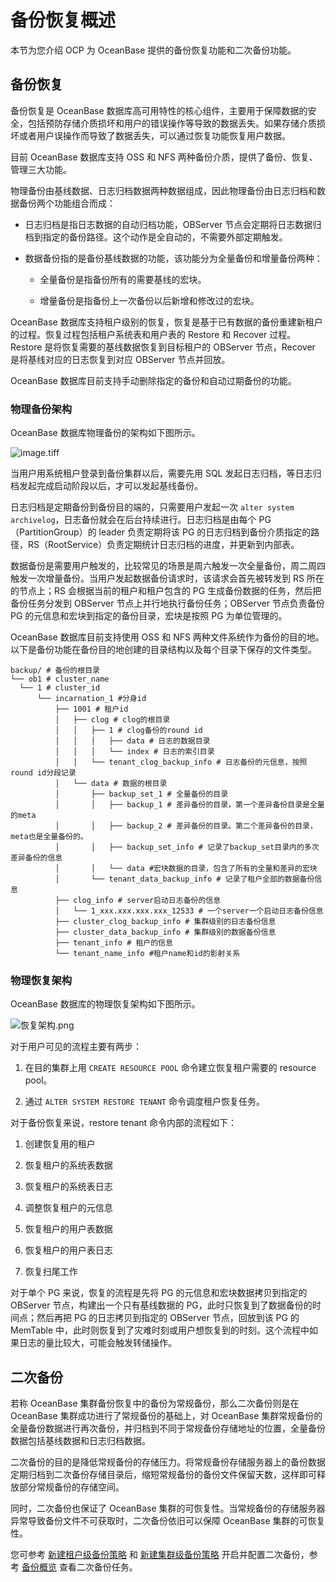 # 备份恢复概述

本节为您介绍 OCP 为 OceanBase 提供的备份恢复功能和二次备份功能。

## 备份恢复

备份恢复是 OceanBase 数据库高可用特性的核心组件，主要用于保障数据的安全，包括预防存储介质损坏和用户的错误操作等导致的数据丢失。如果存储介质损坏或者用户误操作而导致了数据丢失，可以通过恢复功能恢复用户数据。

目前 OceanBase 数据库支持 OSS 和 NFS 两种备份介质，提供了备份、恢复、管理三大功能。

物理备份由基线数据、日志归档数据两种数据组成，因此物理备份由日志归档和数据备份两个功能组合而成：

* 日志归档是指日志数据的自动归档功能，OBServer 节点会定期将日志数据归档到指定的备份路径。这个动作是全自动的，不需要外部定期触发。

* 数据备份指的是备份基线数据的功能，该功能分为全量备份和增量备份两种：

  * 全量备份是指备份所有的需要基线的宏块。

  * 增量备份是指备份上一次备份以后新增和修改过的宏块。

OceanBase 数据库支持租户级别的恢复，恢复是基于已有数据的备份重建新租户的过程。恢复过程包括租户系统表和用户表的 Restore 和 Recover 过程。Restore 是将恢复需要的基线数据恢复到目标租户的 OBServer 节点，Recover 是将基线对应的日志恢复到对应 OBServer 节点并回放。

OceanBase 数据库目前支持手动删除指定的备份和自动过期备份的功能。

### 物理备份架构

OceanBase 数据库物理备份的架构如下图所示。

![image.tiff](https://help-static-aliyun-doc.aliyuncs.com/assets/img/zh-CN/0082988061/p200031.tiff "image.tiff")

当用户用系统租户登录到备份集群以后，需要先用 SQL 发起日志归档，等日志归档发起完成启动阶段以后，才可以发起基线备份。

日志归档是定期备份到备份目的端的，只需要用户发起一次 `alter system archivelog`，日志备份就会在后台持续进行。日志归档是由每个 PG（PartitionGroup）的 leader 负责定期将该 PG 的日志归档到备份介质指定的路径，RS（RootService）负责定期统计日志归档的进度，并更新到内部表。

数据备份是需要用户触发的，比较常见的场景是周六触发一次全量备份，周二周四触发一次增量备份。当用户发起数据备份请求时，该请求会首先被转发到 RS 所在的节点上；RS 会根据当前的租户和租户包含的 PG 生成备份数据的任务，然后把备份任务分发到 OBServer 节点上并行地执行备份任务；OBServer 节点负责备份 PG 的元信息和宏块到指定的备份目录，宏块是按照 PG 为单位管理的。

OceanBase 数据库目前支持使用 OSS 和 NFS 两种文件系统作为备份的目的地。以下是备份功能在备份目的地创建的目录结构以及每个目录下保存的文件类型。

```shell
backup/ # 备份的根目录
└── ob1 # cluster_name
  └── 1 # cluster_id
      └── incarnation_1 #分身id
          ├── 1001 # 租户id
          │   ├── clog # clog的根目录
          │   │   ├── 1 # clog备份的round id
          │   │   │   ├── data # 日志的数据目录
          │   │   │   └── index # 日志的索引目录
          │   │   └── tenant_clog_backup_info # 日志备份的元信息，按照round id分段记录
          │   └── data # 数据的根目录
          │       ├── backup_set_1 # 全量备份的目录
          │       │   ├── backup_1 # 差异备份的目录，第一个差异备份目录是全量的meta    
          │       │   ├── backup_2 # 差异备份的目录。第二个差异备份的目录，meta也是全量备份的。
          │       │   ├── backup_set_info # 记录了backup_set目录内的多次差异备份的信息
          │       │   └── data #宏块数据的目录，包含了所有的全量和差异的宏块
          │       └── tenant_data_backup_info # 记录了租户全部的数据备份信息
          ├── clog_info # server启动日志备份的信息
          │   └── 1_xxx.xxx.xxx.xxx_12533 # 一个server一个启动日志备份信息
          ├── cluster_clog_backup_info # 集群级别的日志备份信息
          ├── cluster_data_backup_info # 集群级别的数据备份信息
          ├── tenant_info # 租户的信息
          └── tenant_name_info #租户name和id的影射关系
```

### 物理恢复架构

OceanBase 数据库的物理恢复架构如下图所示。

![恢复架构.png](https://help-static-aliyun-doc.aliyuncs.com/assets/img/zh-CN/0082988061/p200032.png "恢复架构.png")

对于用户可见的流程主要有两步：

1. 在目的集群上用 `CREATE RESOURCE POOL` 命令建立恢复租户需要的 resource pool。

2. 通过 `ALTER SYSTEM RESTORE TENANT` 命令调度租户恢复任务。

对于备份恢复来说，restore tenant 命令内部的流程如下：

1. 创建恢复用的租户

2. 恢复租户的系统表数据

3. 恢复租户的系统表日志

4. 调整恢复租户的元信息

5. 恢复租户的用户表数据

6. 恢复租户的用户表日志

7. 恢复扫尾工作

对于单个 PG 来说，恢复的流程是先将 PG 的元信息和宏块数据拷贝到指定的 OBServer 节点，构建出一个只有基线数据的 PG，此时只恢复到了数据备份的时间点；然后再把 PG 的日志拷贝到指定的 OBServer 节点，回放到该 PG 的 MemTable 中，此时则恢复到了灾难时刻或用户想恢复到的时刻。这个流程中如果日志的量比较大，可能会触发转储操作。

## 二次备份

若称 OceanBase 集群备份恢复中的备份为常规备份，那么二次备份则是在 OceanBase 集群成功进行了常规备份的基础上，对 OceanBase 集群常规备份的全量备份数据进行再次备份，并归档到不同于常规备份存储地址的位置，全量备份数据包括基线数据和日志归档数据。

二次备份的目的是降低常规备份的存储压力。将常规备份存储服务器上的备份数据定期归档到二次备份存储目录后，缩短常规备份的备份文件保留天数，这样即可释放部分常规备份的存储空间。

同时，二次备份也保证了 OceanBase 集群的可恢复性。当常规备份的存储服务器异常导致备份文件不可获取时，二次备份依旧可以保障 OceanBase 集群的可恢复性。

您可参考 [新建租户级备份策略](500.regular-backup/200.manage-tenant-backup-strategy/100.creat-a-tenant-backup-stategy.md) 和 [新建集群级备份策略](500.regular-backup/100.manage-cluster-backup-strategy/100.create-a-cluster-backup-strategy.md) 开启并配置二次备份，参考 [备份概览](../1100.backup-and-restoration-functions/300.backup-and-recovery-overview.md) 查看二次备份任务。
